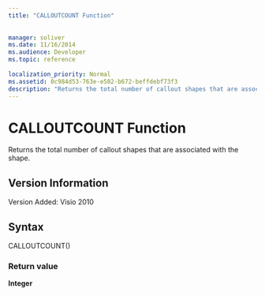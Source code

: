 ```yaml
---
title: "CALLOUTCOUNT Function"
 
 
manager: soliver
ms.date: 11/16/2014
ms.audience: Developer
ms.topic: reference
 
localization_priority: Normal
ms.assetid: 0c984d53-763e-e502-b672-beffdebf73f3
description: "Returns the total number of callout shapes that are associated with the shape."
---
```


# CALLOUTCOUNT Function

Returns the total number of callout shapes that are associated with the shape.
  
## Version Information

Version Added: Visio 2010 
  
## Syntax

CALLOUTCOUNT()
  
### Return value

 **Integer**
  

